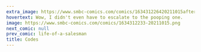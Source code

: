 ```yaml
---
extra_image: https://www.smbc-comics.com/comics/163431226420211015after.png
hovertext: Wow, I didn't even have to escalate to the pooping one.
image: https://www.smbc-comics.com/comics/1634312233-20211015.png
next_comic: null
prev_comic: life-of-a-salesman
title: Codes
---
```


